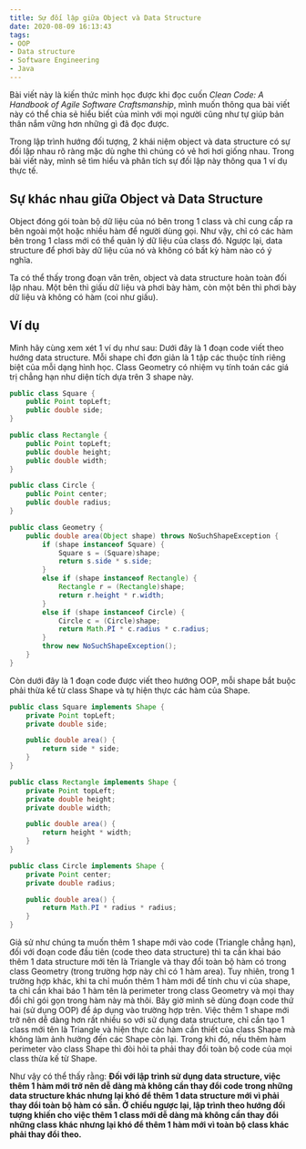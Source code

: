 ```yaml
---
title: Sự đối lập giữa Object và Data Structure
date: 2020-08-09 16:13:43
tags:
- OOP
- Data structure
- Software Engineering
- Java
---
```

Bài viết này là kiến thức mình học được khi đọc cuốn *Clean Code: A Handbook of Agile Software Craftsmanship*, mình muốn thông qua bài viết này có thể chia sẻ hiểu biết của mình với mọi người cũng như tự giúp bản thân nắm vững hơn những gì đã đọc được.

Trong lập trình hướng đối tượng, 2 khái niệm object và data structure có sự đối lập nhau rõ ràng mặc dù nghe thì chúng có vẻ hơi hơi giống nhau. Trong bài viết này, mình sẽ tìm hiểu và phân tích sự đối lập này thông qua 1 ví dụ thực tế.

## Sự khác nhau giữa Object và Data Structure

Object đóng gói toàn bộ dữ liệu của nó bên trong 1 class và chỉ cung cấp ra bên ngoài một hoặc nhiều hàm để người dùng gọi. Như vậy, chỉ có các hàm bên trong 1 class mới có thể quản lý dữ liệu của class đó. Ngược lại, data structure để phơi bày dữ liệu của nó và không có bất kỳ hàm nào có ý nghĩa.

Ta có thể thấy trong đoạn văn trên, object và data structure hoàn toàn đối lập nhau. Một bên thì giấu dữ liệu và phơi bày hàm, còn một bên thì phơi bày dữ liệu và không có hàm (coi như giấu).

## Ví dụ

Mình hãy cùng xem xét 1 ví dụ như sau:
Dưới đây là 1 đoạn code viết theo hướng data structure. Mỗi shape chỉ đơn giản là 1 tập các thuộc tính riêng biệt của mỗi dạng hình học. Class Geometry có nhiệm vụ tính toán các giá trị chẳng hạn như diện tích dựa trên 3 shape này.
``` java
public class Square {
    public Point topLeft;
    public double side;
}

public class Rectangle {
    public Point topLeft;
    public double height;
    public double width;
}

public class Circle {
    public Point center;
    public double radius;
}

public class Geometry {
    public double area(Object shape) throws NoSuchShapeException {
        if (shape instanceof Square) {
            Square s = (Square)shape;
            return s.side * s.side;
        }
        else if (shape instanceof Rectangle) {
            Rectangle r = (Rectangle)shape;
            return r.height * r.width;
        }
        else if (shape instanceof Circle) {
            Circle c = (Circle)shape;
            return Math.PI * c.radius * c.radius;
        }
        throw new NoSuchShapeException();
    }
}
```
Còn dưới đây là 1 đoạn code được viết theo hướng OOP, mỗi shape bắt buộc phải thừa kế từ class Shape và tự hiện thực các hàm của Shape.
``` java
public class Square implements Shape {
    private Point topLeft;
    private double side;

    public double area() {
        return side * side;
    }
}

public class Rectangle implements Shape {
    private Point topLeft;
    private double height;
    private double width;

    public double area() {
        return height * width;
    }
}

public class Circle implements Shape {
    private Point center;
    private double radius;

    public double area() {
        return Math.PI * radius * radius;
    }
}
```

Giả sử như chúng ta muốn thêm 1 shape mới vào code (Triangle chẳng hạn), đối với đoạn code đầu tiên (code theo data structure) thì ta cần khai báo thêm 1 data structure mới tên là Triangle và thay đổi toàn bộ hàm có trong class Geometry (trong trường hợp này chỉ có 1 hàm area). Tuy nhiên, trong 1 trường hợp khác, khi ta chỉ muốn thêm 1 hàm mới để tính chu vi của shape, ta chỉ cần khai báo 1 hàm tên là perimeter trong class Geometry và mọi thay đổi chỉ gói gọn trong hàm này mà thôi.
Bây giờ mình sẽ dùng đoạn code thứ hai (sử dụng OOP) để áp dụng vào trường hợp trên. Việc thêm 1 shape mới trở nên dễ dàng hơn rất nhiều so với sử dụng data structure, chỉ cần tạo 1 class mới tên là Triangle và hiện thực các hàm cần thiết của class Shape mà không làm ảnh hưởng đến các Shape còn lại. Trong khi đó, nếu thêm hàm perimeter vào class Shape thì đòi hỏi ta phải thay đổi toàn bộ code của mọi class thừa kế từ Shape.

Như vậy có thể thấy rằng:
**Đối với lập trình sử dụng data structure, việc thêm 1 hàm mới trở nên dễ dàng mà không cần thay đổi code trong những data structure khác nhưng lại khó để thêm 1 data structure mới vì phải thay đổi toàn bộ hàm có sẵn. Ở chiều ngược lại, lập trình theo hướng đối tượng khiến cho việc thêm 1 class mới dễ dàng mà không cần thay đổi những class khác nhưng lại khó để thêm 1 hàm mới vì toàn bộ class khác phải thay đổi theo.**

